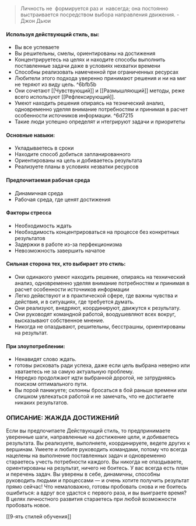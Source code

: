 >Личность не  формируется раз и  навсегда; она постоянно выстраивается посредством выбора направления движения. 
\- Джон Дьюи

#### Используя действующий стиль, вы:
- Вы все успеваете
- Вы решительны, смелы, ориентированы на достижения
- Концентрируетесь на целях и находите способы выполнить поставленные задачи даже в условиях нехватки времени
- Способны реализовать намеченной при ограниченных ресурсах
- Любители этого подхода уверенно принимают решения  и ни на миг не теряют из виду цель. ^6bfb5b
- Они сочетают [[Чувствующий]] и [[Размышляющий]] методы, реже всего используют [[Рефлексирующий]].
- Умеют находить решения опираясь на тезнический анализ, одновременно уделяя внимание потребностям и принимая в расчет особенности источников информации. ^6d7215
- Такие люди успешно определят и нтегрируют задачи и приоритеты


#### Основные навыки:
- Укладываетесь в сроки
- Находите способ добиться запланированного
- Ориентированы на цель и добиваетесь результата
- Реализуете планы в условиях незватки ресурсов

#### Предпочитаемая рабочая среда
- Динамичная среда 
- Рабочая среда, где ценят достижения

#### Факторы стресса
- Необходимость ждать 
- Необходимость концентрироваться на процессе без конкретных результатов 
- Задержки в работе из-за перфекционизма 
- Невозможность завершить начатое

#### Сильная сторона тех, кто выбирает это стиль: 
- Они одинакого умеют находить решение, опираясь на технический анализ, одновременно уделяя внимание потребностям и принимая в расчет особенности источников информации
- Легко дейвствуют и в практической сфере, где важны чувства и действия, и в ситуациях, где требуется думать.
- Они реализуют, внедряют, координируют, движутся к результату.
- Они руководят командной работой, воодушевляют всех вокруг, высказывают собственное мнение.
- Никогда не опаздывают, решительны, бесстрашны, ориентированы на результат.

#### При злоупотреблении:
- Ненавидят слово ждать.
- готовы рисковать ради успеха, даже если цель выбрана неверно или хватаетесь не за самую актуальную проблему.
- Нередко продолжают идти выбранной дорогой, не затрудняясь поиском оптимального пути.
- Вы порой паникуете; склонны бросаться в бой раньше времени или слишком увлекаться работой и не замечать, что не достигаете никаких результатов.

### ОПИСАНИЕ: ЖАЖДА ДОСТИЖЕНИЙ
Если вы предпочитаете Действующий стиль, то предпринимаете уверенные шаги, направленные на достижение цели, и добиваетесь результата. Вы реализуете, выполняете, координируете, ведете других к вершинам. Умеете и любите руководить командами, потому что всегда нацелены на выполнение поставленных задач и одновременно стараетесь учесть потребности каждого. Вы никогда не опаздываете, ориентированы на результат, ничего не боитесь. У вас всегда есть план и перечень задач. Вы уверены в себе, динамичны, способны руководить людьми и процессами — и очень хотите получить результат прямо сейчас! Что немаловажно, готовы пробовать снова и не боитесь ошибиться: а вдруг все удастся с первого раза, и вы выиграете время? В целях личностного развития стараетесь при любой возможности пробовать новое.

[[9-ять стилей обучения]]
